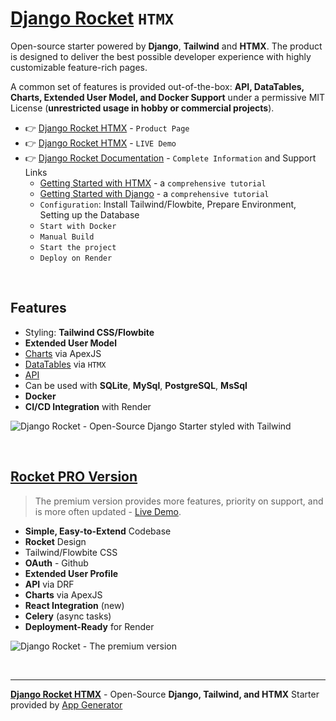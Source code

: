 # [Django Rocket](https://app-generator.dev/product/rocket-htmx/django/) `HTMX`

Open-source starter powered by **Django**, **Tailwind** and **HTMX**. The product is designed to deliver the best possible developer experience with highly customizable feature-rich pages. 

A common set of features is provided out-of-the-box: **API, DataTables, Charts, Extended User Model, and Docker Support** under a permissive MIT License (**unrestricted usage in hobby or commercial projects**).

- 👉 [Django Rocket HTMX](https://app-generator.dev/product/rocket-htmx/django/) - `Product Page`
- 👉 [Django Rocket HTMX](https://rocket-django-htmx.onrender.com) - `LIVE Demo` 
- 👉 [Django Rocket Documentation](https://app-generator.dev/docs/products/django/rocket-htmx/index.html) - `Complete Information` and Support Links
  - [Getting Started with HTMX](https://app-generator.dev/docs/technologies/htmx/index.html) - a `comprehensive tutorial` 
  - [Getting Started with Django](https://app-generator.dev/docs/technologies/django/index.html) - a `comprehensive tutorial`
  - `Configuration`: Install Tailwind/Flowbite, Prepare Environment, Setting up the Database 
  - `Start with Docker`
  - `Manual Build`
  - `Start the project`
  - `Deploy on Render`

<br />

## Features

- Styling: **Tailwind CSS/Flowbite**
- **Extended User Model**
- [Charts](https://rocket-django.onrender.com/charts/) via ApexJS
- [DataTables](https://rocket-django.onrender.com/tables/) via `HTMX`
- [API](https://rocket-django.onrender.com/api/product/)
- Can be used with **SQLite**, **MySql**, **PostgreSQL**, **MsSql**
- **Docker**
- **CI/CD Integration** with Render 

![Django Rocket - Open-Source Django Starter styled with Tailwind](https://github.com/user-attachments/assets/d7527d5e-046c-4679-8f72-525290a5edd5)

<br />

## [Rocket PRO Version](https://app-generator.dev/product/rocket-pro/django/)

> The premium version provides more features, priority on support, and is more often updated - [Live Demo](https://rocket-django-pro.onrender.com/).

- **Simple, Easy-to-Extend** Codebase
- **Rocket** Design
- Tailwind/Flowbite CSS
- **OAuth** - Github
- **Extended User Profile**
- **API** via DRF 
- **Charts** via ApexJS 
- **React Integration** (new) 
- **Celery** (async tasks)
- **Deployment-Ready** for Render 

![Django Rocket - The premium version](https://github.com/user-attachments/assets/d60069f3-be43-460f-ba03-0da92276f87c)

<br />

---
**[Django Rocket HTMX](https://app-generator.dev/product/rocket-htmx/django/)** - Open-Source **Django, Tailwind, and HTMX** Starter provided by [App Generator](https://app-generator.dev)
